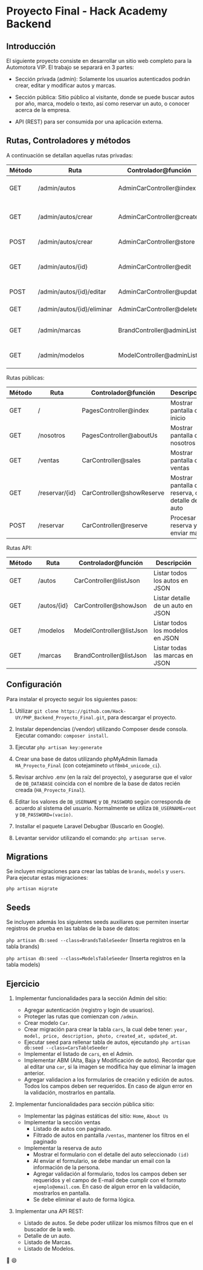 # Proyecto Final - Hack Academy Backend


## Introducción


El siguiente proyecto consiste en desarrollar un sitio web completo para la Automotora VIP. El trabajo se separará en 3 partes:

* Sección privada (admin): Solamente los usuarios autenticados podrán crear, editar y modificar autos y marcas.

* Sección pública: Sitio público al visitante, donde se puede buscar autos por año, marca, modelo o texto, así como reservar un auto, o conocer acerca de la empresa.

* API (REST) para ser consumida por una aplicación externa.



## Rutas, Controladores y métodos


A continuación se detallan aquellas rutas privadas:


Método        | Ruta                  | Controlador@función     | Descripción                        |
------------| --------------------------|---------------------------| -------------------------------------|
| GET         | /admin/autos              |AdminCarController@index  |Mostrar listado de autos           |
| GET         | /admin/autos/crear      |AdminCarController@create  |Mostrar formulario para crear auto    |
| POST     | /admin/autos/crear      |AdminCarController@store  |Crear un nuevo auto               |
| GET         | /admin/autos/{id}       |AdminCarController@edit   |Mostrar formulario para editar un auto|
| POST     | /admin/autos/{id}/editar |AdminCarController@update     |Editar un auto                   |
| GET         | /admin/autos/{id}/eliminar|AdminCarController@delete |Eliminar un auto                 |
| GET         | /admin/marcas          |BrandController@adminList |Mostrar listado de marcas          |
| GET         | /admin/modelos         |ModelController@adminList |Mostrar listado de modelos          |


Rutas públicas:


Método     | Ruta         | Controlador@función        | Descripción                                       |
------ | ------------ |-------------------------------| --------------------------------------------------|
GET    | /          | PagesController@index       | Mostrar pantalla de inicio                        |
GET    | /nosotros    | PagesController@aboutUs      | Mostrar pantalla de nosotros                      |
GET    | /ventas     | CarController@sales         | Mostrar pantalla de ventas                        |
GET    | /reservar/{id}| CarController@showReserve       | Mostrar pantalla de reserva, con detalle de auto  |
POST   | /reservar       | CarController@reserve       | Procesar reserva y enviar mail                    |


Rutas API:


Método     | Ruta         | Controlador@función           | Descripción                     |
------ | ------------ |-------------------------------   | ----------------------------------|
GET    | /autos      | CarController@listJson      | Listar todos los autos en JSON      |
GET    | /autos/{id}  | CarController@showJson     | Listar detalle de un auto en JSON       |
GET    | /modelos        | ModelController@listJson   | Listar todos los modelos en JSON    |
GET    | /marcas     | BrandController@listJson   | Listar todas las marcas en JSON     |




## Configuración


Para instalar el proyecto seguir los siguientes pasos:


1. Utilizar `git clone https://github.com/Hack-UY/PHP_Backend_Proyecto_Final.git`, para descargar el proyecto.




2. Instalar dependencias (/vendor) utilizando Composer desde  consola. Ejecutar comando: ``composer install``.



3. Ejecutar `php artisan key:generate`




4. Crear una base de datos utilizando phpMyAdmin llamada ``HA_Proyecto_Final`` (con cotejamineto ``utf8mb4_unicode_ci``).




5. Revisar archivo .env (en la raíz del proyecto), y asegurarse que el valor de ``DB_DATABASE`` coincida con el nombre de la base de datos recién creada (``HA_Proyecto_Final``).




6. Editar los valores de ``DB_USERNAME`` y ``DB_PASSWORD`` según corresponda de acuerdo al sistema del usuario. Normalmente se utiliza ``DB_USERNAME=root`` y ``DB_PASSWORD=(vacío)``.




7. Installar el paquete Laravel Debugbar (Buscarlo en Google).




8. Levantar servidor utilizando el comando: ``php artisan serve``.




## Migrations


Se incluyen migraciones para crear las tablas de ``brands``, ``models`` y ``users``. Para ejecutar estas migraciones:


``php artisan migrate``


## Seeds


Se incluyen además los siguientes seeds auxiliares que permiten insertar registros de prueba en las tablas de la base de datos:


``php artisan db:seed --class=BrandsTableSeeder`` (Inserta registros en la tabla brands)


``php artisan db:seed --class=ModelsTableSeeder`` (Inserta registros en la tabla models)




## Ejercicio




1. Implementar funcionalidades para la sección Admin del sitio:
   * Agregar autenticación (registro y login de usuarios).
   * Proteger las rutas que comienzan con ``/admin``.
   * Crear modelo ``Car``.
   * Crear migración para crear la tabla ``cars``, la cual debe tener: `year, model, price, description, photo, created_at, updated_at`.
   * Ejecutar seed para rellenar tabla de autos, ejecutando `php artisan db:seed --class=CarsTableSeeder`
   * Implementar el listado de `cars`, en el Admin.
   * Implementar ABM (Alta, Baja y Modificación de autos). Recordar que al editar una `car`, si la imagen se modifica hay que eliminar la imagen anterior.
   * Agregar validacion a los formularios de creación y edición de autos. Todos los campos deben ser requeridos. En caso de algun error en la validación, mostrarlos en pantalla.


2. Implementar funcionalidades para sección pública sitio:
   * Implementar las páginas estáticas del sitio: `Home`, `About Us`
   * Implementar la sección ventas
     * Listado de autos con paginado.
     * Filtrado de autos en pantalla ``/ventas``, mantener los filtros en el paginado
   * Implementar la reserva de auto
     * Mostrar el formulario con el detalle del auto seleccionado ``(id)``
     * Al enviar el formulario, se debe mandar un email con la información de la persona.
     * Agregar validación al formulario, todos los campos deben ser requeridos y el campo de E-mail debe cumplir con el formato ``ejemplo@email.com``. En caso de algun error en la validación, mostrarlos en pantalla.
     * Se debe eliminar el auto de forma lógica.


3. Implementar una API REST:
   * Listado de autos. Se debe poder utilizar los mismos filtros que en el buscador de la web.
   * Detalle de un auto.
   * Listado de Marcas.
   * Listado de Modelos.




:muscle: :smile:


